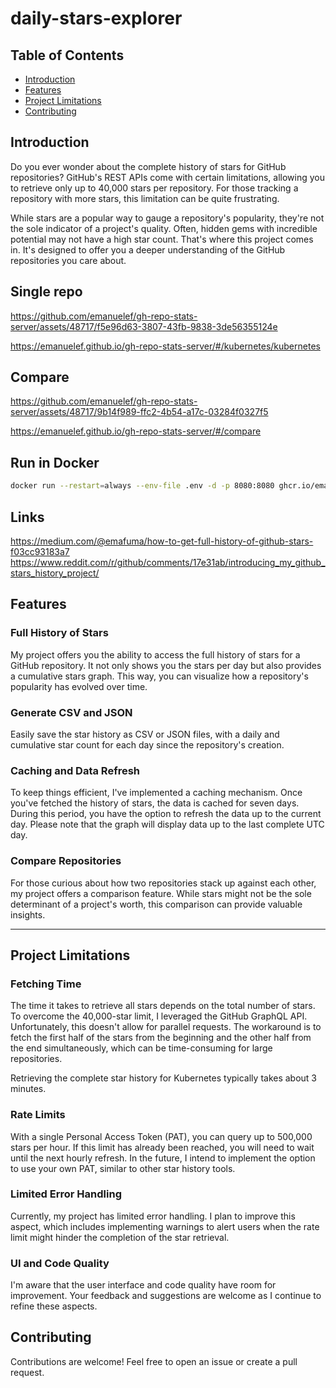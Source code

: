 # daily-stars-explorer

## Table of Contents

- [Introduction](#introduction)
- [Features](#features)
- [Project Limitations](#project-limitations)
- [Contributing](#contributing)

## Introduction

Do you ever wonder about the complete history of stars for GitHub repositories? GitHub's REST APIs come with certain limitations, allowing you to retrieve only up to 40,000 stars per repository. For those tracking a repository with more stars, this limitation can be quite frustrating.

While stars are a popular way to gauge a repository's popularity, they're not the sole indicator of a project's quality. Often, hidden gems with incredible potential may not have a high star count. That's where this project comes in. It's designed to offer you a deeper understanding of the GitHub repositories you care about.

## Single repo

https://github.com/emanuelef/gh-repo-stats-server/assets/48717/f5e96d63-3807-43fb-9838-3de56355124e

https://emanuelef.github.io/gh-repo-stats-server/#/kubernetes/kubernetes

## Compare

https://github.com/emanuelef/gh-repo-stats-server/assets/48717/9b14f989-ffc2-4b54-a17c-03284f0327f5

https://emanuelef.github.io/gh-repo-stats-server/#/compare

## Run in Docker

```bash
docker run --restart=always --env-file .env -d -p 8080:8080 ghcr.io/emanuelef/gh-repo-stats-server:latest
```

## Links

https://medium.com/@emafuma/how-to-get-full-history-of-github-stars-f03cc93183a7
https://www.reddit.com/r/github/comments/17e31ab/introducing_my_github_stars_history_project/

## Features

### Full History of Stars

My project offers you the ability to access the full history of stars for a GitHub repository. It not only shows you the stars per day but also provides a cumulative stars graph. This way, you can visualize how a repository's popularity has evolved over time.

### Generate CSV and JSON

Easily save the star history as CSV or JSON files, with a daily and cumulative star count for each day since the repository's creation.

### Caching and Data Refresh

To keep things efficient, I've implemented a caching mechanism. Once you've fetched the history of stars, the data is cached for seven days. During this period, you have the option to refresh the data up to the current day. Please note that the graph will display data up to the last complete UTC day.

### Compare Repositories

For those curious about how two repositories stack up against each other, my project offers a comparison feature. While stars might not be the sole determinant of a project's worth, this comparison can provide valuable insights.

---

## Project Limitations

### Fetching Time

The time it takes to retrieve all stars depends on the total number of stars. To overcome the 40,000-star limit, I leveraged the GitHub GraphQL API. Unfortunately, this doesn't allow for parallel requests. The workaround is to fetch the first half of the stars from the beginning and the other half from the end simultaneously, which can be time-consuming for large repositories.

Retrieving the complete star history for Kubernetes typically takes about 3 minutes.

### Rate Limits

With a single Personal Access Token (PAT), you can query up to 500,000 stars per hour. If this limit has already been reached, you will need to wait until the next hourly refresh. In the future, I intend to implement the option to use your own PAT, similar to other star history tools.

### Limited Error Handling

Currently, my project has limited error handling. I plan to improve this aspect, which includes implementing warnings to alert users when the rate limit might hinder the completion of the star retrieval.

### UI and Code Quality

I'm aware that the user interface and code quality have room for improvement. Your feedback and suggestions are welcome as I continue to refine these aspects.

## Contributing

Contributions are welcome! Feel free to open an issue or create a pull request.
